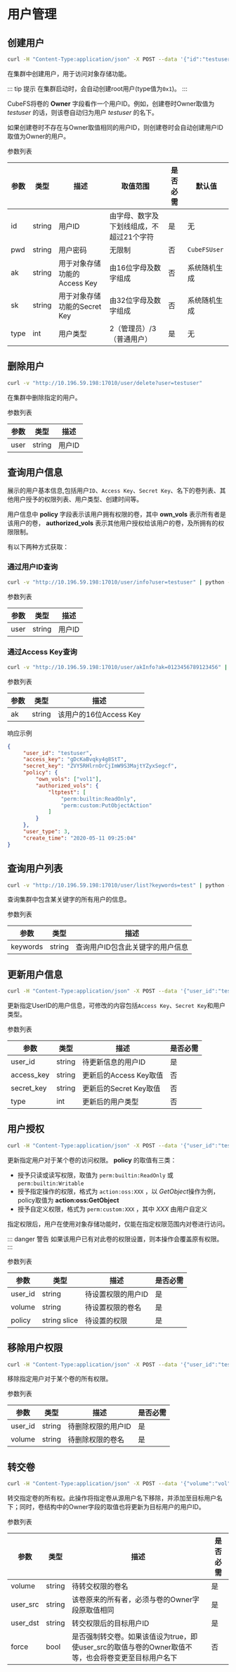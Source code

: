 # 用户管理

## 创建用户

``` bash
curl -H "Content-Type:application/json" -X POST --data '{"id":"testuser","pwd":"12345","type":3}' "http://10.196.59.198:17010/user/create"
```

在集群中创建用户，用于访问对象存储功能。

::: tip 提示
在集群启动时，会自动创建root用户(type值为`0x1`)。
:::

CubeFS将卷的 **Owner** 字段看作一个用户ID。例如，创建卷时Owner取值为*testuser* 的话，则该卷自动归为用户 *testuser* 的名下。

如果创建卷时不存在与Owner取值相同的用户ID，则创建卷时会自动创建用户ID取值为Owner的用户。

参数列表

| 参数   | 类型     | 描述                  | 取值范围                  | 是否必需 | 默认值          |
|------|--------|---------------------|-----------------------|------|--------------|
| id   | string | 用户ID                | 由字母、数字及下划线组成，不超过21个字符 | 是    | 无            |
| pwd  | string | 用户密码                | 无限制                   | 否    | `CubeFSUser` |
| ak   | string | 用于对象存储功能的Access Key | 由16位字母及数字组成           | 否    | 系统随机生成       |
| sk   | string | 用于对象存储功能的Secret Key | 由32位字母及数字组成           | 否    | 系统随机生成       |
| type | int    | 用户类型                | 2（管理员）/3（普通用户）        | 是    | 无            |

## 删除用户

``` bash
curl -v "http://10.196.59.198:17010/user/delete?user=testuser"
```

在集群中删除指定的用户。

参数列表

| 参数   | 类型     | 描述   |
|------|--------|------|
| user | string | 用户ID |

## 查询用户信息

展示的用户基本信息,包括用户`ID`、`Access Key`、`Secret Key`、名下的卷列表、其他用户授予的权限列表、用户类型、创建时间等。

用户信息中 **policy** 字段表示该用户拥有权限的卷，其中 **own_vols**
表示所有者是该用户的卷， **authorized_vols**
表示其他用户授权给该用户的卷，及所拥有的权限限制。

有以下两种方式获取：

### 通过用户ID查询

``` bash
curl -v "http://10.196.59.198:17010/user/info?user=testuser" | python -m json.tool
```

参数列表

| 参数   | 类型     | 描述   |
|------|--------|------|
| user | string | 用户ID |


### 通过Access Key查询

``` bash
curl -v "http://10.196.59.198:17010/user/akInfo?ak=0123456789123456" | python -m json.tool
```

参数列表

| 参数  | 类型     | 描述                |
|-----|--------|-------------------|
| ak  | string | 该用户的16位Access Key |

响应示例

``` json
{
     "user_id": "testuser",
     "access_key": "gDcKaBvqky4g8StT",
     "secret_key": "ZVY5RHlrnOrCjImW9S3MajtYZyxSegcf",
     "policy": {
         "own_vols": ["vol1"],
         "authorized_vols": {
             "ltptest": [
                 "perm:builtin:ReadOnly",
                 "perm:custom:PutObjectAction"
             ]
         }
     },
     "user_type": 3,
     "create_time": "2020-05-11 09:25:04"
}
```

## 查询用户列表

``` bash
curl -v "http://10.196.59.198:17010/user/list?keywords=test" | python -m json.tool
```

查询集群中包含某关键字的所有用户的信息。

参数列表

| 参数       | 类型     | 描述                |
|----------|--------|-------------------|
| keywords | string | 查询用户ID包含此关键字的用户信息 |

## 更新用户信息

``` bash
curl -H "Content-Type:application/json" -X POST --data '{"user_id":"testuser","access_key":"KzuIVYCFqvu0b3Rd","secret_key":"iaawlCchJeeuGSnmFW72J2oDqLlSqvA5","type":3}' "http://10.196.59.198:17010/user/update"
```

更新指定UserID的用户信息，可修改的内容包括`Access Key`、`Secret Key`和用户类型。

参数列表

| 参数         | 类型     | 描述               | 是否必需 |
|------------|--------|------------------|------|
| user_id    | string | 待更新信息的用户ID       | 是    |
| access_key | string | 更新后的Access Key取值 | 否    |
| secret_key | string | 更新后的Secret Key取值 | 否    |
| type       | int    | 更新后的用户类型         | 否    |

## 用户授权

``` bash
curl -H "Content-Type:application/json" -X POST --data '{"user_id":"testuser","volume":"vol","policy":["perm:builtin:ReadOnly","perm:custom:PutObjectAction"]}' "http://10.196.59.198:17010/user/updatePolicy"
```

更新指定用户对于某个卷的访问权限。 **policy** 的取值有三类：

-   授予只读或读写权限，取值为 `perm:builtin:ReadOnly` 或 `perm:builtin:Writable` 
-   授予指定操作的权限，格式为 `action:oss:XXX` ，以 *GetObject*操作为例，policy取值为 **action:oss:GetObject** 
-   授予自定义权限，格式为 `perm:custom:XXX` ，其中 *XXX* 由用户自定义

指定权限后，用户在使用对象存储功能时，仅能在指定权限范围内对卷进行访问。

::: danger 警告
如果该用户已有对此卷的权限设置，则本操作会覆盖原有权限。
:::

参数列表

| 参数      | 类型           | 描述         | 是否必需 |
|---------|--------------|------------|------|
| user_id | string       | 待设置权限的用户ID | 是    |
| volume  | string       | 待设置权限的卷名   | 是    |
| policy  | string slice | 待设置的权限     | 是    |

## 移除用户权限

``` bash
curl -H "Content-Type:application/json" -X POST --data '{"user_id":"testuser","volume":"vol"}' "http://10.196.59.198:17010/user/removePolicy"
```

移除指定用户对于某个卷的所有权限。

参数列表

| 参数      | 类型     | 描述         | 是否必需 |
|---------|--------|------------|------|
| user_id | string | 待删除权限的用户ID | 是    |
| volume  | string | 待删除权限的卷名   | 是    |

## 转交卷

``` bash
curl -H "Content-Type:application/json" -X POST --data '{"volume":"vol","user_src":"user1","user_dst":"user2","force":true}' "http://10.196.59.198:17010/user/transferVol"
```

转交指定卷的所有权。此操作将指定卷从源用户名下移除，并添加至目标用户名下；同时，卷结构中的Owner字段的取值也将更新为目标用户的用户ID。

参数列表

| 参数       | 类型     | 描述                                                         | 是否必需 |
|----------|--------|------------------------------------------------------------|------|
| volume   | string | 待转交权限的卷名                                                   | 是    |
| user_src | string | 该卷原来的所有者，必须与卷的Owner字段原取值相同                                 | 是    |
| user_dst | string | 转交权限后的目标用户ID                                               | 是    |
| force    | bool   | 是否强制转交卷。如果该值设为true，即使user_src的取值与卷的Owner取值不等，也会将卷变更至目标用户名下 | 否    |
